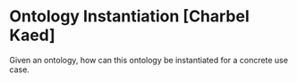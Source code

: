 # Ontology Instantiation [Charbel Kaed]
Given an ontology, how can this ontology be instantiated for a concrete use case.

